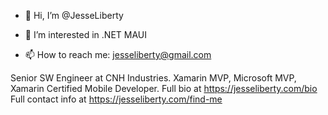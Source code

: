- 👋 Hi, I’m @JesseLiberty
- 👀 I’m interested in .NET MAUI


- 📫 How to reach me: jesseliberty@gmail.com

<!---
JesseLiberty/JesseLiberty is a ✨ special ✨ repository because its `README.md` (this file) appears on your GitHub profile.
You can click the Preview link to take a look at your changes.
--->
Senior SW Engineer at CNH Industries. Xamarin MVP, Microsoft MVP, Xamarin Certified Mobile Developer.  Full bio at https://jesseliberty.com/bio
Full contact info at https://jesseliberty.com/find-me
